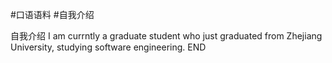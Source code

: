 #口语语料 #自我介绍 

自我介绍
I am currntly a graduate student who just graduated from Zhejiang University, studying software engineering.
END


